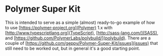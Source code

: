 # Polymer Super Kit

This is intended to serve as a simple (almost) ready-to-go example of how to
use [https://polymer-project.org](Polymer) 1.x with
[http://www.typescriptlang.org](TypeScript),
[http://sass-lang.com/](SASS), and 
[https://github.com/PolymerLabs/polybuild/](polybuild).  There are a couple of
[https://github.com/geppy/Polymer-Super-Kit/issues](issues) that still need
to be worked out, but in general it's a good starting point.
